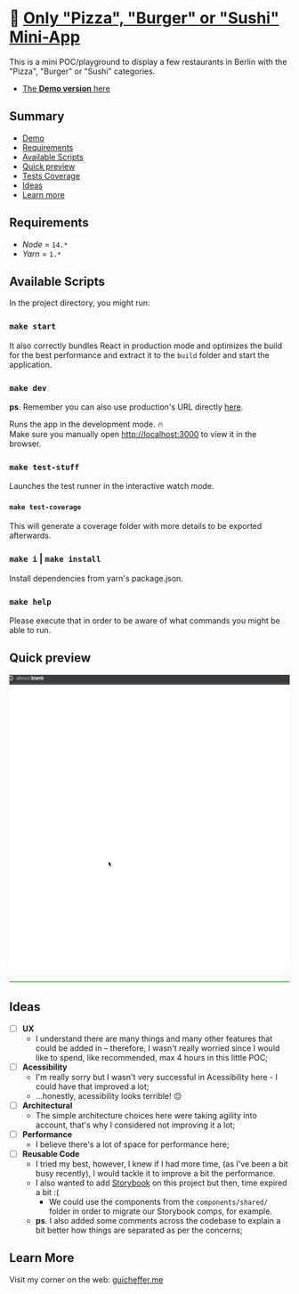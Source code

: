 # 🍕 [Only "Pizza", "Burger" or "Sushi" Mini-App](http://only-pizza-burger-or-sushi.guicheffer.me/)

This is a mini POC/playground to display a few restaurants in Berlin with the "Pizza", "Burger" or "Sushi" categories.

- [The **Demo version** here](http://only-pizza-burger-or-sushi.guicheffer.me/)

## Summary

- [Demo](http://only-pizza-burger-or-sushi.guicheffer.me/)
- [Requirements](#requirements)
- [Available Scripts](#available-scripts)
- [Quick preview](#quick-preview)
- [Tests Coverage](#tests-coverage)
- [Ideas](#ideas)
- [Learn more](#learn-more)

## Requirements

- _Node_ = `14.*`
- _Yarn_ = `1.*`

## Available Scripts

In the project directory, you might run:

### `make start`

It also correctly bundles React in production mode and optimizes the build for the best performance and extract it to the `build` folder and start the application.

### `make dev`

**ps**. Remember you can also use production's URL directly [here](http://only-pizza-burger-or-sushi.guicheffer.me/).

Runs the app in the development mode. 🔥<br />
Make sure you manually open [http://localhost:3000](http://localhost:3000) to view it in the browser.

### `make test-stuff`

Launches the test runner in the interactive watch mode.

#### `make test-coverage`

This will generate a coverage folder with more details to be exported afterwards.

### `make i` | `make install`

Install dependencies from yarn's package.json.

### `make help`

Please execute that in order to be aware of what commands you might be able to run.

## Quick preview

![how app works](./docs/preview.gif)

## Ideas

- [ ] **UX** <br/>
  - I understand there are many things and many other features that could be added in – therefore, I wasn't really worried since I would like to spend, like recommended, max 4 hours in this little POC;
- [ ] **Acessibility** <br/>
  - I'm really sorry but I wasn't very successful in Acessibility here - I could have that improved a lot;
  - ...honestly, acessibility looks terrible! 😔
- [ ] **Architectural** <br/>
  - The simple architecture choices here were taking agility into account, that's why I considered not improving it a lot;
- [ ] **Performance** <br/>
  - I believe there's a lot of space for performance here;
- [ ] **Reusable Code** <br/>
  - I tried my best, however, I knew if I had more time, (as I've been a bit busy recently), I would tackle it to improve a bit the performance.
  - I also wanted to add [Storybook](https://storybook.js.org/) on this project but then, time expired a bit :(
    - We could use the components from the `components/shared/` folder in order to migrate our Storybook comps, for example.
  - **ps**. I also added some comments across the codebase to explain a bit better how things are separated as per the concerns;

## Learn More

Visit my corner on the web: [guicheffer.me](http://guicheffer.me)
